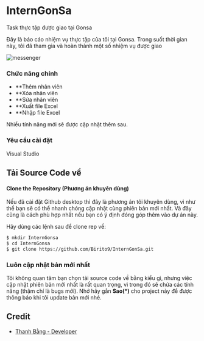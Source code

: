 # InternGonSa

Task thực tập được giao tại Gonsa

Đây là báo cáo nhiệm vụ thực tập của tôi tại Gonsa. Trong suốt thời gian này, tôi đã tham gia và hoàn thành một số nhiệm vụ được giao

![messenger](https://i.imgur.com/ibBXpBl.png)


### Chức năng chính
- **Thêm nhân viên
- **Xóa nhân viên
- **Sửa nhân viên
- **Xuất file Excel
- **Nhập file Excel

Nhiều tính năng mới sẽ được cập nhật thêm sau.



### Yêu cầu cài đặt
Visual Studio  

## Tải Source Code về
#### Clone the Repository (Phương án khuyên dùng)

Nếu đã cài đặt Github desktop thì đây là phương án tôi khuyên dùng, vì như thế bạn sẽ có thể nhanh chóng cập nhật cùng phiên bản mới nhất. Và đây cũng là cách phù hợp nhất nếu bạn có ý định đóng góp thêm vào dự án này.

Hãy dùng các lệnh sau để clone rep về:
```bash
$ mkdir InternGonsa
$ cd InternGonsa
$ git clone https://github.com/Birito9/InternGonSa.git
```

### Luôn cập nhật bản mới nhất
Tôi không quan tâm bạn chọn tải source code về bằng kiểu gì, nhưng việc cập nhật phiên bản mới nhất là rất quan trọng, vì trong đó sẽ chứa các tính năng (thậm chí là bugs mới). Nhớ hãy gắn **Sao(*)** cho project này để được thông báo khi tôi update bản mới nhé. 


## Credit

- [Thanh Bằng - Developer](https://www.facebook.com/nguyenthanhbang6/)
